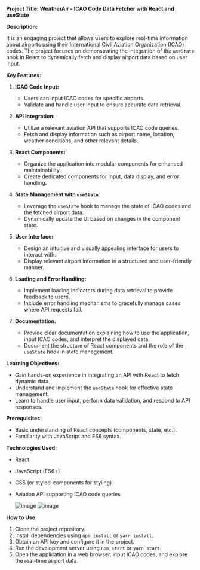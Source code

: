 **Project Title: WeatherAir - ICAO Code Data Fetcher with React and useState**




**Description:**

It is an engaging project that allows users to explore real-time information about airports using their International Civil Aviation Organization (ICAO) codes. The project focuses on demonstrating the integration of the `useState` hook in React to dynamically fetch and display airport data based on user input.

**Key Features:**

1. **ICAO Code Input:**
   - Users can input ICAO codes for specific airports.
   - Validate and handle user input to ensure accurate data retrieval.

2. **API Integration:**
   - Utilize a relevant aviation API that supports ICAO code queries.
   - Fetch and display information such as airport name, location, weather conditions, and other relevant details.

3. **React Components:**
   - Organize the application into modular components for enhanced maintainability.
   - Create dedicated components for input, data display, and error handling.

4. **State Management with `useState`:**
   - Leverage the `useState` hook to manage the state of ICAO codes and the fetched airport data.
   - Dynamically update the UI based on changes in the component state.

5. **User Interface:**
   - Design an intuitive and visually appealing interface for users to interact with.
   - Display relevant airport information in a structured and user-friendly manner.

6. **Loading and Error Handling:**
   - Implement loading indicators during data retrieval to provide feedback to users.
   - Include error handling mechanisms to gracefully manage cases where API requests fail.

7. **Documentation:**
   - Provide clear documentation explaining how to use the application, input ICAO codes, and interpret the displayed data.
   - Document the structure of React components and the role of the `useState` hook in state management.

**Learning Objectives:**

- Gain hands-on experience in integrating an API with React to fetch dynamic data.
- Understand and implement the `useState` hook for effective state management.
- Learn to handle user input, perform data validation, and respond to API responses.

**Prerequisites:**

- Basic understanding of React concepts (components, state, etc.).
- Familiarity with JavaScript and ES6 syntax.

**Technologies Used:**

- React
- JavaScript (ES6+)
- CSS (or styled-components for styling)
- Aviation API supporting ICAO code queries

  ![image](https://github.com/StillAbeginnerr/AirFlix_react/assets/88205668/dc9363af-a316-4b1a-8714-087594e5a09e)
![image](https://github.com/StillAbeginnerr/AirFlix_react/assets/88205668/8f0bfbb1-fd0b-431e-b268-481f83b2d4a4)


**How to Use:**

1. Clone the project repository.
2. Install dependencies using `npm install` or `yarn install`.
3. Obtain an API key  and configure it in the project.
4. Run the development server using `npm start` or `yarn start`.
5. Open the application in a web browser, input ICAO codes, and explore the real-time airport data.


